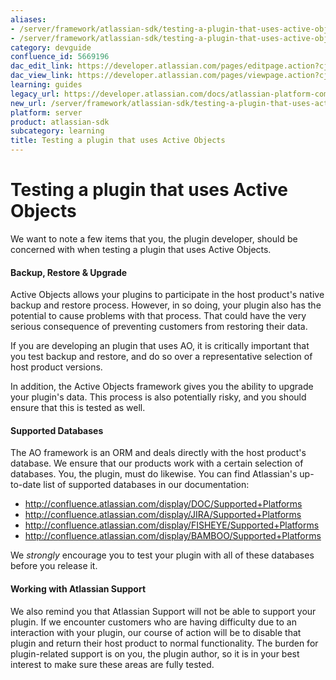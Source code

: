 ```yaml
---
aliases:
- /server/framework/atlassian-sdk/testing-a-plugin-that-uses-active-objects-5669196.html
- /server/framework/atlassian-sdk/testing-a-plugin-that-uses-active-objects-5669196.md
category: devguide
confluence_id: 5669196
dac_edit_link: https://developer.atlassian.com/pages/editpage.action?cjm=wozere&pageId=5669196
dac_view_link: https://developer.atlassian.com/pages/viewpage.action?cjm=wozere&pageId=5669196
learning: guides
legacy_url: https://developer.atlassian.com/docs/atlassian-platform-common-components/active-objects/developing-your-plugin-with-active-objects/testing-a-plugin-that-uses-active-objects
new_url: /server/framework/atlassian-sdk/testing-a-plugin-that-uses-active-objects
platform: server
product: atlassian-sdk
subcategory: learning
title: Testing a plugin that uses Active Objects
---
```

# Testing a plugin that uses Active Objects

We want to note a few items that you, the plugin developer, should be concerned with when testing a plugin that uses Active Objects.

#### Backup, Restore & Upgrade

Active Objects allows your plugins to participate in the host product's native backup and restore process. However, in so doing, your plugin also has the potential to cause problems with that process. That could have the very serious consequence of preventing customers from restoring their data.

If you are developing an plugin that uses AO, it is critically important that you test backup and restore, and do so over a representative selection of host product versions.

In addition, the Active Objects framework gives you the ability to upgrade your plugin's data. This process is also potentially risky, and you should ensure that this is tested as well.

#### Supported Databases

The AO framework is an ORM and deals directly with the host product's database. We ensure that our products work with a certain selection of databases. You, the plugin, must do likewise. You can find Atlassian's up-to-date list of supported databases in our documentation:

-   <a href="http://confluence.atlassian.com/display/DOC/Supported+Platforms" class="uri external-link">http://confluence.atlassian.com/display/DOC/Supported+Platforms</a>
-   <a href="http://confluence.atlassian.com/display/JIRA/Supported+Platforms" class="uri external-link">http://confluence.atlassian.com/display/JIRA/Supported+Platforms</a>
-   <a href="http://confluence.atlassian.com/display/FISHEYE/Supported+Platforms" class="uri external-link">http://confluence.atlassian.com/display/FISHEYE/Supported+Platforms</a>
-   <a href="http://confluence.atlassian.com/display/BAMBOO/Supported+Platforms" class="uri external-link">http://confluence.atlassian.com/display/BAMBOO/Supported+Platforms</a>

We *strongly* encourage you to test your plugin with all of these databases before you release it.

#### Working with Atlassian Support

We also remind you that Atlassian Support will not be able to support your plugin. If we encounter customers who are having difficulty due to an interaction with your plugin, our course of action will be to disable that plugin and return their host product to normal functionality. The burden for plugin-related support is on you, the plugin author, so it is in your best interest to make sure these areas are fully tested.





























































































































































































































